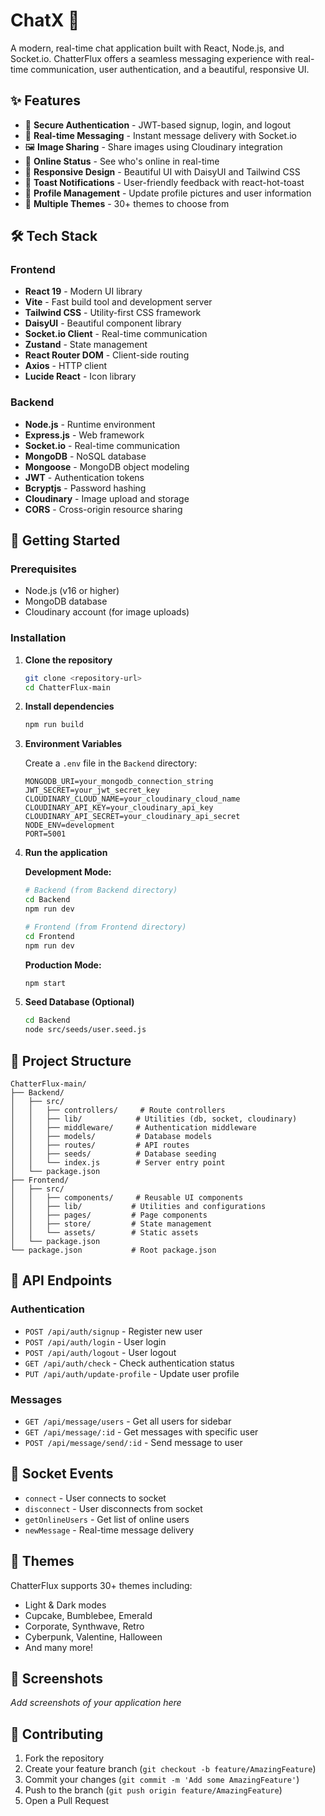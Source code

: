 # ChatX 💬

A modern, real-time chat application built with React, Node.js, and Socket.io. ChatterFlux offers a seamless messaging experience with real-time communication, user authentication, and a beautiful, responsive UI.

## ✨ Features

- 🔐 **Secure Authentication** - JWT-based signup, login, and logout
- 💬 **Real-time Messaging** - Instant message delivery with Socket.io
- 🖼️ **Image Sharing** - Share images using Cloudinary integration
- 👥 **Online Status** - See who's online in real-time
- 📱 **Responsive Design** - Beautiful UI with DaisyUI and Tailwind CSS
- 🔔 **Toast Notifications** - User-friendly feedback with react-hot-toast
- 👤 **Profile Management** - Update profile pictures and user information
- 🎨 **Multiple Themes** - 30+ themes to choose from

## 🛠️ Tech Stack

### Frontend
- **React 19** - Modern UI library
- **Vite** - Fast build tool and development server
- **Tailwind CSS** - Utility-first CSS framework
- **DaisyUI** - Beautiful component library
- **Socket.io Client** - Real-time communication
- **Zustand** - State management
- **React Router DOM** - Client-side routing
- **Axios** - HTTP client
- **Lucide React** - Icon library

### Backend
- **Node.js** - Runtime environment
- **Express.js** - Web framework
- **Socket.io** - Real-time communication
- **MongoDB** - NoSQL database
- **Mongoose** - MongoDB object modeling
- **JWT** - Authentication tokens
- **Bcryptjs** - Password hashing
- **Cloudinary** - Image upload and storage
- **CORS** - Cross-origin resource sharing

## 🚀 Getting Started

### Prerequisites

- Node.js (v16 or higher)
- MongoDB database
- Cloudinary account (for image uploads)

### Installation

1. **Clone the repository**
   ```bash
   git clone <repository-url>
   cd ChatterFlux-main
   ```

2. **Install dependencies**
   ```bash
   npm run build
   ```

3. **Environment Variables**
   
   Create a `.env` file in the `Backend` directory:
   ```env
   MONGODB_URI=your_mongodb_connection_string
   JWT_SECRET=your_jwt_secret_key
   CLOUDINARY_CLOUD_NAME=your_cloudinary_cloud_name
   CLOUDINARY_API_KEY=your_cloudinary_api_key
   CLOUDINARY_API_SECRET=your_cloudinary_api_secret
   NODE_ENV=development
   PORT=5001
   ```

4. **Run the application**
   
   **Development Mode:**
   ```bash
   # Backend (from Backend directory)
   cd Backend
   npm run dev
   
   # Frontend (from Frontend directory)
   cd Frontend
   npm run dev
   ```
   
   **Production Mode:**
   ```bash
   npm start
   ```

5. **Seed Database (Optional)**
   ```bash
   cd Backend
   node src/seeds/user.seed.js
   ```

## 📁 Project Structure

```
ChatterFlux-main/
├── Backend/
│   ├── src/
│   │   ├── controllers/     # Route controllers
│   │   ├── lib/            # Utilities (db, socket, cloudinary)
│   │   ├── middleware/     # Authentication middleware
│   │   ├── models/         # Database models
│   │   ├── routes/         # API routes
│   │   ├── seeds/          # Database seeding
│   │   └── index.js        # Server entry point
│   └── package.json
├── Frontend/
│   ├── src/
│   │   ├── components/     # Reusable UI components
│   │   ├── lib/           # Utilities and configurations
│   │   ├── pages/         # Page components
│   │   ├── store/         # State management
│   │   └── assets/        # Static assets
│   └── package.json
└── package.json           # Root package.json
```

## 🔧 API Endpoints

### Authentication
- `POST /api/auth/signup` - Register new user
- `POST /api/auth/login` - User login
- `POST /api/auth/logout` - User logout
- `GET /api/auth/check` - Check authentication status
- `PUT /api/auth/update-profile` - Update user profile

### Messages
- `GET /api/message/users` - Get all users for sidebar
- `GET /api/message/:id` - Get messages with specific user
- `POST /api/message/send/:id` - Send message to user

## 🔌 Socket Events

- `connect` - User connects to socket
- `disconnect` - User disconnects from socket
- `getOnlineUsers` - Get list of online users
- `newMessage` - Real-time message delivery

## 🎨 Themes

ChatterFlux supports 30+ themes including:
- Light & Dark modes
- Cupcake, Bumblebee, Emerald
- Corporate, Synthwave, Retro
- Cyberpunk, Valentine, Halloween
- And many more!

## 📱 Screenshots

*Add screenshots of your application here*

## 🤝 Contributing

1. Fork the repository
2. Create your feature branch (`git checkout -b feature/AmazingFeature`)
3. Commit your changes (`git commit -m 'Add some AmazingFeature'`)
4. Push to the branch (`git push origin feature/AmazingFeature`)
5. Open a Pull Request

